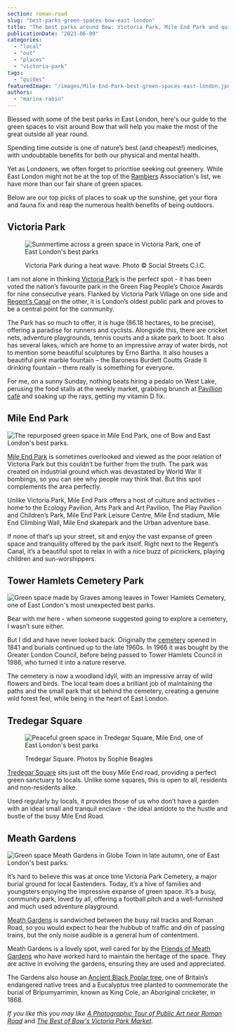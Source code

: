 ```yaml
---
section: roman-road
slug: "best-parks-green-spaces-bow-east-london"
title: "The best parks around Bow: Victoria Park, Mile End Park and quieter green spaces too"
publicationDate: "2023-06-09"
categories: 
  - "local"
  - "out"
  - "places"
  - "victoria-park"
tags: 
  - "guides"
featuredImage: "/images/Mile-End-Park-best-green-spaces-east-london.jpg"
authors: 
  - "marina-rabin"
---
```


Blessed with some of the best parks in East London, here's our guide to the green spaces to visit around Bow that will help you make the most of the great outside all year round.

Spending time outside is one of nature’s best (and cheapest!) medicines, with undoubtable benefits for both our physical and mental health.

Yet as Londoners, we often forget to prioritise seeking out greenery. While East London might not be at the top of the [Ramblers](https://www.ramblers.org.uk/) Association's list, we have more than our fair share of green spaces.

Below are our top picks of places to soak up the sunshine, get your flora and fauna fix and reap the numerous health benefits of being outdoors.

## Victoria Park

<figure>

![Summertime across a green space in Victoria Park, one of East London's best parks ](/images/Victoria-Park-Bow-East-London-abandoned-bike-1024x683.jpg)

<figcaption>

Victoria Park during a heat wave. Photo © Social Streets C.I.C.

</figcaption>

</figure>

I am not alone in thinking [Victoria Park](https://romanroadlondon.com/victoria-park-east-london-bow/) is the perfect spot - it has been voted the nation’s favourite park in the Green Flag People’s Choice Awards for nine consecutive years. Flanked by Victoria Park Village on one side and [Regent’s Canal](https://romanroadlondon.com/regents-canal-what-to-see-do-guide/) on the other, it is London’s oldest public park and proves to be a central point for the community.

The Park has so much to offer, it is huge (86.18 hectares, to be precise), offering a paradise for runners and cyclists. Alongside this, there are cricket nets, adventure playgrounds, tennis courts and a skate park to boot. It also has several lakes, which are home to an impressive array of water birds, not to mention some beautiful sculptures by Erno Bartha. It also houses a beautiful pink marble fountain – the Baroness Burdett Coutts Grade II drinking fountain – there really is something for everyone.

For me, on a sunny Sunday, nothing beats hiring a pedalo on West Lake, perusing the food stalls at the weekly market, grabbing brunch at [Pavillion café](https://romanroadlondon.com/pavilion-victoria-park-cafe-a-sri-lankan-story/) and soaking up the rays, getting my vitamin D fix.

## Mile End Park

![The repurposed green space in Mile End Park, one of Bow and East London's best parks.](/images/Mile-End-Park-1-1024x683.jpg)

[Mile End Park](https://romanroadlondon.com/mile-end-park-history/) is sometimes overlooked and viewed as the poor relation of Victoria Park but this couldn’t be further from the truth. The park was created on industrial ground which was devastated by World War II bombings, so you can see why people may think that. But this spot complements the area perfectly.

Unlike Victoria Park, Mile End Park offers a host of culture and activities - home to the Ecology Pavilion, Arts Park and Art Pavilion, The Play Pavilion and Children’s Park, Mile End Park Leisure Centre, Mile End stadium, Mile End Climbing Wall, Mile End skatepark and the Urban adventure base.

If none of that’s up your street, sit and enjoy the vast expanse of green space and tranquility offered by the park itself. Right next to the Regent’s Canal, it’s a beautiful spot to relax in with a nice buzz of picnickers, playing children and sun-worshippers.

## Tower Hamlets Cemetery Park

![Green space made by Graves among leaves in Tower Hamlets Cemetery, one of East London's most unexpected best parks.](/images/Tower-Hamlets-Cemetery-east-london-best-parks-1024x683.jpg)

Bear with me here - when someone suggested going to explore a cemetery, I wasn’t sure either.

But I did and have never looked back. Originally the [cemetery](https://romanroadlondon.com/tower-hamlets-cemetery-park-mile-end/) opened in 1841 and burials continued up to the late 1960s. In 1966 it was bought by the Greater London Council, before being passed to Tower Hamlets Council in 1986, who turned it into a nature reserve.

The cemetery is now a woodland idyll, with an impressive array of wild flowers and birds. The local team does a brilliant job of maintaining the paths and the small park that sit behind the cemetery, creating a genuine wild forest feel, while being in the heart of East London.

## Tredegar Square

<figure>

![Peaceful green space in Tredegar Square, Mile End, one of East London's best parks](/images/Tredegar-Square-Mile-End-Terrace-1024x683.jpg)

<figcaption>

Tredegar Square. Photos by Sophie Beagles

</figcaption>

</figure>

[Tredegar Square](https://romanroadlondon.com/history-tredegar-square-mile-end/) sits just off the busy Mile End road, providing a perfect green sanctuary to locals. Unlike some squares, this is open to all, residents and non-residents alike.

Used regularly by locals, it provides those of us who don’t have a garden with an ideal small and tranquil enclave - the ideal antidote to the hustle and bustle of the busy Mile End Road.

## Meath Gardens

![Green space Meath Gardens in Globe Town in late autumn, one of East London's best parks.](/images/Meath-Gardens-Best-Parks-East-London-1024x683.jpg)

It’s hard to believe this was at once time Victoria Park Cemetery, a major burial ground for local Eastenders. Today, it’s a hive of families and youngsters enjoying the impressive expanse of green space. It’s a busy, community park, loved by all, offering a football pitch and a well-furnished and much used adventure playground.

[Meath Gardens](https://romanroadlondon.com/fanny-wilkinson-suffragette-landscape-gardener-meath-gardens/) is sandwiched between the busy rail tracks and Roman Road, so you would expect to hear the hubbub of traffic and din of passing trains, but the only noise audible is a general hum of contentment.

Meath Gardens is a lovely spot, well cared for by the [Friends of Meath Gardens](https://romanroadlondon.com/friends-meath-gardens-mile-end/) who have worked hard to maintain the heritage of the space. They are active in evolving the gardens, ensuring they are used and appreciated.

The Gardens also house an [Ancient Black Poplar tree](https://romanroadlondon.com/black-poplar-tree-meath-gardens/), one of Britain’s endangered native trees and a Eucalyptus tree planted to commemorate the burial of Bripumyarrimin, known as King Cole, an Aboriginal cricketer, in 1868.

_If you like this you may like [A Photographic Tour of Public Art near Roman Road](https://romanroadlondon.com/public-art-tour-bow-globe-town/)_ and _[The Best of Bow's Victoria Park Market](https://romanroadlondon.com/victoria-park-market/)_.


